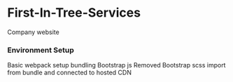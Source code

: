 # First-In-Tree-Services
Company website

### Environment Setup
Basic webpack setup bundling Bootstrap js
Removed Bootstrap scss import from bundle and connected to hosted CDN
